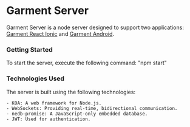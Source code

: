 # Garment Server

Garment Server is a node server designed to support two applications: [Garment React Ionic](https://github.com/AndreeaIloaia/GarmentReactIonic) and [Garment Android](https://github.com/AndreeaIloaia/GarmentAndroidProject).

### Getting Started

To start the server, execute the following command: "npm start"

### Technologies Used
The server is built using the following technologies:

    - KOA: A web framework for Node.js.
    - WebSockets: Providing real-time, bidirectional communication.
    - nedb-promise: A JavaScript-only embedded database.
    - JWT: Used for authentication.
